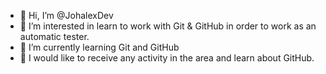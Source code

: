 - 👋 Hi, I’m @JohalexDev
- 👀 I’m interested in learn to work with Git & GitHub in order to work as an automatic tester.
- 🌱 I’m currently learning Git and GitHub
- 💞️ I would like to receive any activity in the area and learn about GitHub.

<!---
JohalexDev/JohalexDev is a ✨ special ✨ repository because its `README.md` (this file) appears on your GitHub profile.
You can click the Preview link to take a look at your changes.
--->
